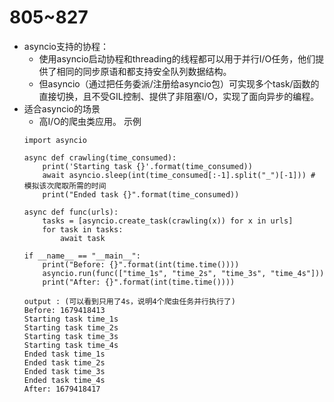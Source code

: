 # 805~827
 - asyncio支持的协程：
    - 使用asyncio启动协程和threading的线程都可以用于并行I/O任务，他们提供了相同的同步原语和都支持安全队列数据结构。
    - 但asyncio（通过把任务委派/注册给asyncio包）可实现多个task/函数的直接切换，且不受GIL控制、提供了非阻塞I/O，实现了面向异步的编程。
 - 适合asyncio的场景
    - 高I/O的爬虫类应用。 示例
    ```python3
    import asyncio

    async def crawling(time_consumed):
        print('Starting task {}'.format(time_consumed))
        await asyncio.sleep(int(time_consumed[:-1].split("_")[-1])) # 模拟该次爬取所需的时间
        print("Ended task {}".format(time_consumed))

    async def func(urls):
        tasks = [asyncio.create_task(crawling(x)) for x in urls]
        for task in tasks:
            await task

    if __name__ == "__main__":
        print("Before: {}".format(int(time.time())))
        asyncio.run(func(["time_1s", "time_2s", "time_3s", "time_4s"]))
        print("After: {}".format(int(time.time())))

    output : (可以看到只用了4s，说明4个爬虫任务并行执行了)
    Before: 1679418413
    Starting task time_1s
    Starting task time_2s
    Starting task time_3s
    Starting task time_4s
    Ended task time_1s
    Ended task time_2s
    Ended task time_3s
    Ended task time_4s
    After: 1679418417
    ```
